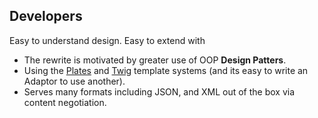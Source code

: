 ## Developers

Easy to understand design. Easy to extend with

- The rewrite is motivated by greater use of OOP **Design Patters**.
- Using the [Plates](http://platesphp.com/) and [Twig](https://twig.symfony.com/) template systems (and its easy to write an Adaptor to use another).
- Serves many formats including JSON, and XML out of the box via content negotiation.
